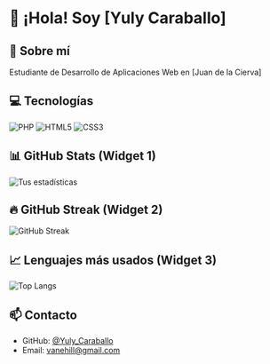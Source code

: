 # 👋 ¡Hola! Soy [Yuly Caraballo]

## 🚀 Sobre mí
Estudiante de Desarrollo de Aplicaciones Web en [Juan de la Cierva]

## 💻 Tecnologías
![PHP](https://img.shields.io/badge/PHP-777BB4?style=for-the-badge&logo=php&logoColor=white)
![HTML5](https://img.shields.io/badge/HTML5-E34F26?style=for-the-badge&logo=html5&logoColor=white)
![CSS3](https://img.shields.io/badge/CSS3-1572B6?style=for-the-badge&logo=css3&logoColor=white)

## 📊 GitHub Stats (Widget 1)
![Tus estadísticas](https://github-readme-stats.vercel.app/api?username=TU_USUARIO&show_icons=true&theme=radical)

## 🔥 GitHub Streak (Widget 2)
![GitHub Streak](https://github-readme-streak-stats.herokuapp.com/?user=TU_USUARIO&theme=radical)

## 📈 Lenguajes más usados (Widget 3)
![Top Langs](https://github-readme-stats.vercel.app/api/top-langs/?username=TU_USUARIO&layout=compact&theme=radical)

## 📫 Contacto
- GitHub: [@Yuly_Caraballo](https://github.com/Yuly_Caraballo)
- Email: vanehill@gmail.com
